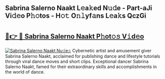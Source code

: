## Sabrina Salerno Naakt L𝚎a𝚔ed N𝚞𝚍e - Part-aJi Vi𝚍𝚎o P𝚑𝚘tos - H𝚘𝚝 O𝚗𝚕yf𝚊ns L𝚎a𝚔s QczGi

# <h2><a href="http://kfbtjh.oniu.top/?m=Sabrina+Salerno+Naakt">🔗👉 🔴 Sabrina Salerno Naakt P𝚑ot𝚘𝚜 V𝚒d𝚎o</a></h2>

[![Sabrina Salerno Naakt Nu𝚍e𝚜](https://i.imgur.com/0qMVB7G.gif)](http://kfbtjh.oniu.top/?m=Sabrina+Salerno+Naakt)
Cybernetic artist and amusement giver Sabrina Salerno Naakt, acclaimed for publishing dance and lifestyle tutorials through viral dance moves and short clips. Exceptional dancer Sabrina Salerno Naakt, famed for their extraordinary skills and accomplishments in the world of dance.  
